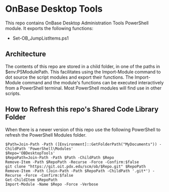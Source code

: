 # OnBase Desktop Tools
This repo contains OnBase Desktop Administration Tools PowerShell module. It exports the following functions:
* Set-OB_JumpListItems.ps1

## Architecture
The contents of this repo are stored in a child folder, in one of the paths in $env:PSModulePath. This facilitates using the Import-Module command to dot source the script modules and export their functions.
The Import-Module command and the module's functions can be executed interactively from a PowerShell terminal. Most PowerShell modules will find use in other scripts.

## How to Refresh this repo's Shared Code Library Folder
When there is a newer version of this repo use the following PowerShell to refresh the PowerShell Modules folder.
```
$Path=Join-Path -Path ([Environment]::GetFolderPath("MyDocuments")) -ChildPath 'PowerShell\Modules'
$Repo='OBDesktopTools'
$RepoPath=Join-Path -Path $Path -ChildPath $Repo
Remove-Item -Path $RepoPath -Recurse -Force -Confirm:$false
git clone "https://git.oit.pdx.edu/scm/ob/$Repo.git" $RepoPath
Remove-Item -Path (Join-Path -Path $RepoPath -ChildPath '.git*') -Recurse -Force -Confirm:$false
Get-ChildItem $RepoPath
Import-Module -Name $Repo -Force -Verbose
```
